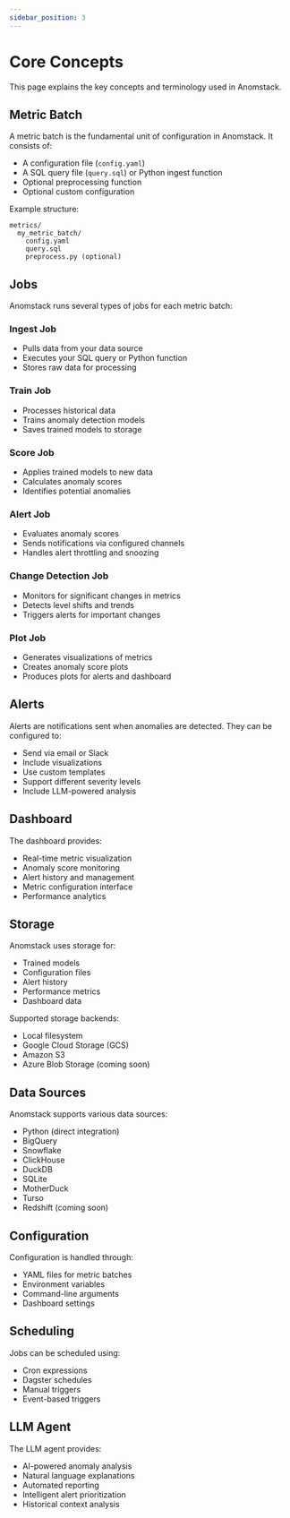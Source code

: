 ```yaml
---
sidebar_position: 3
---
```


# Core Concepts

This page explains the key concepts and terminology used in Anomstack.

## Metric Batch

A metric batch is the fundamental unit of configuration in Anomstack. It consists of:

- A configuration file (`config.yaml`)
- A SQL query file (`query.sql`) or Python ingest function
- Optional preprocessing function
- Optional custom configuration

Example structure:
```
metrics/
  my_metric_batch/
    config.yaml
    query.sql
    preprocess.py (optional)
```

## Jobs

Anomstack runs several types of jobs for each metric batch:

### Ingest Job
- Pulls data from your data source
- Executes your SQL query or Python function
- Stores raw data for processing

### Train Job
- Processes historical data
- Trains anomaly detection models
- Saves trained models to storage

### Score Job
- Applies trained models to new data
- Calculates anomaly scores
- Identifies potential anomalies

### Alert Job
- Evaluates anomaly scores
- Sends notifications via configured channels
- Handles alert throttling and snoozing

### Change Detection Job
- Monitors for significant changes in metrics
- Detects level shifts and trends
- Triggers alerts for important changes

### Plot Job
- Generates visualizations of metrics
- Creates anomaly score plots
- Produces plots for alerts and dashboard

## Alerts

Alerts are notifications sent when anomalies are detected. They can be configured to:

- Send via email or Slack
- Include visualizations
- Use custom templates
- Support different severity levels
- Include LLM-powered analysis

## Dashboard

The dashboard provides:

- Real-time metric visualization
- Anomaly score monitoring
- Alert history and management
- Metric configuration interface
- Performance analytics

## Storage

Anomstack uses storage for:

- Trained models
- Configuration files
- Alert history
- Performance metrics
- Dashboard data

Supported storage backends:
- Local filesystem
- Google Cloud Storage (GCS)
- Amazon S3
- Azure Blob Storage (coming soon)

## Data Sources

Anomstack supports various data sources:

- Python (direct integration)
- BigQuery
- Snowflake
- ClickHouse
- DuckDB
- SQLite
- MotherDuck
- Turso
- Redshift (coming soon)

## Configuration

Configuration is handled through:

- YAML files for metric batches
- Environment variables
- Command-line arguments
- Dashboard settings

## Scheduling

Jobs can be scheduled using:

- Cron expressions
- Dagster schedules
- Manual triggers
- Event-based triggers

## LLM Agent

The LLM agent provides:

- AI-powered anomaly analysis
- Natural language explanations
- Automated reporting
- Intelligent alert prioritization
- Historical context analysis
